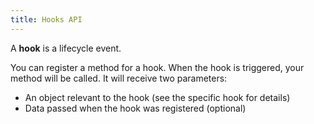 ```yaml
---
title: Hooks API
---
```


A **hook** is a lifecycle event.

You can register a method for a hook. When the hook is triggered, your method will be
called. It will receive two parameters:

 - An object relevant to the hook (see the specific hook for details)
 - Data passed when the hook was registered (optional)

<ReadMore root='reference/hooks' title="Available hooks"/>
